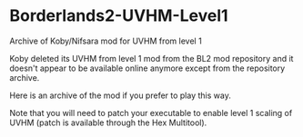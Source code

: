 # Borderlands2-UVHM-Level1
Archive of Koby/Nifsara mod for UVHM from level 1

Koby deleted its UVHM from level 1 mod from the BL2 mod repository and it doesn't appear to be available online anymore except from the repository archive.

Here is an archive of the mod if you prefer to play this way.

Note that you will need to patch your executable to enable level 1 scaling of UVHM (patch is available through the Hex Multitool).
